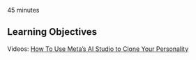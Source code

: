 45 minutes

Learning Objectives
- 

Videos:
[How To Use Meta’s AI Studio to Clone Your Personality](https://www.youtube.com/watch?v=RwiRu39_pmQ)
